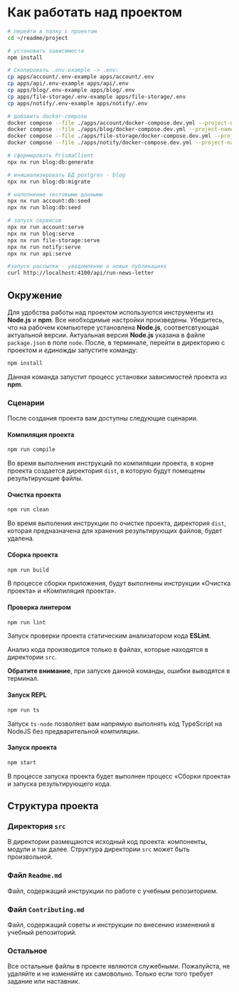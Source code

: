 # Как работать над проектом
```bash
# перейти в папку с проектом
cd ~/readme/project

# установить зависимости
npm install

# Скопировать .env-example -> .env:
cp apps/account/.env-example apps/account/.env
cp apps/api/.env-example apps/api/.env
cp apps/blog/.env-example apps/blog/.env
cp apps/file-storage/.env-example apps/file-storage/.env
cp apps/notify/.env-example apps/notify/.env

# добавить docker-compose
docker compose --file ./apps/account/docker-compose.dev.yml --project-name "readme-account" --env-file ./apps/account/.env up -d
docker compose --file ./apps/blog/docker-compose.dev.yml --project-name "readme-blog" --env-file ./apps/blog/.env up -d
docker compose --file ./apps/file-storage/docker-compose.dev.yml --project-name "file-storage" --env-file ./apps/file-storage/.env up -d
docker compose --file ./apps/notify/docker-compose.dev.yml --project-name "notify" --env-file ./apps/notify/.env up -d

# сформировать PrismaClient
npx nx run blog:db:generate

# инициализировать БД postgres - blog
npx nx run blog:db:migrate

# наполнение тестовыми данными
npx nx run account:db:seed
npx nx run blog:db:seed

# запуск сервисов
npx nx run account:serve
npx nx run blog:serve
npx nx run file-storage:serve
npx nx run notify:serve
npx nx run api:serve

#запуск рассылки - уведомление о новых публикациях
curl http://localhost:4100/api/run-news-letter
```

## Окружение

Для удобства работы над проектом используются инструменты из **Node.js** и **npm**. Все необходимые настройки произведены. Убедитесь, что на рабочем компьютере установлена **Node.js**, соответсвтующая актуальной версии. Актуальная версия **Node.js** указана в файле `package.json` в поле `node`. После, в терминале, перейти в директорию с проектом и _единожды_ запустите команду:

```bash
npm install
```

Данная команда запустит процесс установки зависимостей проекта из **npm**.

### Сценарии

После создания проекта вам доступны следующие сценарии.

#### Компиляция проекта

```bash
npm run compile
```

Во время выполнения инструкций по компиляции проекта, в корне проекта создается директория `dist`, в которую будут помещены результирующие файлы.

#### Очистка проекта

```bash
npm run clean
```

Во время выполения инструкции по очистке проекта, директория `dist`, которая предназначена для хранения результирующих файлов, будет удалена.

#### Сборка проекта

```bash
npm run build
```

В процессе сборки приложения, будут выполнены инструкции «Очистка проекта» и «Компиляция проекта». 

#### Проверка линтером

```bash
npm run lint
```

Запуск проверки проекта статическим анализатором кода **ESLint**.

Анализ кода производится только в файлах, которые находятся в директории `src`.

**Обратите внимание**, при запуске данной команды, ошибки выводятся в терминал.

#### Запуск REPL

```bash
npm run ts
```

Запуск `ts-node` позволяет вам напрямую выполнять код TypeScript на NodeJS без предварительной компиляции. 

#### Запуск проекта

```bash
npm start
```

В процессе запуска проекта будет выполнен процесс «Сборки проекта» и запуска результирующего кода.

## Структура проекта

### Директория `src`

В директории размещаются исходный код проекта: компоненты, модули и так далее. Структура директории `src` может быть произвольной.

### Файл `Readme.md`

Файл, содержащий инструкции по работе с учебным репозиторием.

### Файл `Contributing.md`

Файл, содержащий советы и инструкции по внесению изменений в учебный репозиторий.

### Остальное

Все остальные файлы в проекте являются служебными. Пожалуйста, не удаляйте и не изменяйте их самовольно. Только если того требует задание или наставник.
